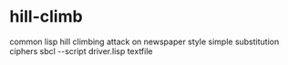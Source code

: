 # hill-climb
common lisp hill climbing attack on newspaper style simple substitution ciphers
sbcl --script driver.lisp textfile
